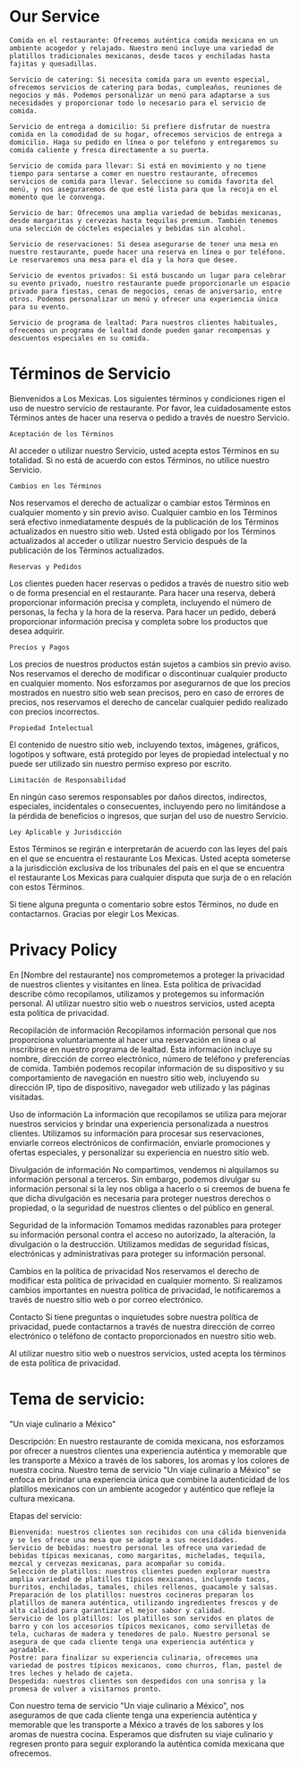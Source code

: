 # Our Service
    Comida en el restaurante: Ofrecemos auténtica comida mexicana en un ambiente acogedor y relajado. Nuestro menú incluye una variedad de platillos tradicionales mexicanos, desde tacos y enchiladas hasta fajitas y quesadillas.

    Servicio de catering: Si necesita comida para un evento especial, ofrecemos servicios de catering para bodas, cumpleaños, reuniones de negocios y más. Podemos personalizar un menú para adaptarse a sus necesidades y proporcionar todo lo necesario para el servicio de comida.

    Servicio de entrega a domicilio: Si prefiere disfrutar de nuestra comida en la comodidad de su hogar, ofrecemos servicios de entrega a domicilio. Haga su pedido en línea o por teléfono y entregaremos su comida caliente y fresca directamente a su puerta.

    Servicio de comida para llevar: Si está en movimiento y no tiene tiempo para sentarse a comer en nuestro restaurante, ofrecemos servicios de comida para llevar. Seleccione su comida favorita del menú, y nos aseguraremos de que esté lista para que la recoja en el momento que le convenga.

    Servicio de bar: Ofrecemos una amplia variedad de bebidas mexicanas, desde margaritas y cervezas hasta tequilas premium. También tenemos una selección de cócteles especiales y bebidas sin alcohol.

    Servicio de reservaciones: Si desea asegurarse de tener una mesa en nuestro restaurante, puede hacer una reserva en línea o por teléfono. Le reservaremos una mesa para el día y la hora que desee.

    Servicio de eventos privados: Si está buscando un lugar para celebrar su evento privado, nuestro restaurante puede proporcionarle un espacio privado para fiestas, cenas de negocios, cenas de aniversario, entre otros. Podemos personalizar un menú y ofrecer una experiencia única para su evento.

    Servicio de programa de lealtad: Para nuestros clientes habituales, ofrecemos un programa de lealtad donde pueden ganar recompensas y descuentos especiales en su comida.

# Términos de Servicio

Bienvenidos a Los Mexicas. Los siguientes términos y condiciones rigen el uso de nuestro servicio de restaurante. Por favor, lea cuidadosamente estos Términos antes de hacer una reserva o pedido a través de nuestro Servicio.

    Aceptación de los Términos

Al acceder o utilizar nuestro Servicio, usted acepta estos Términos en su totalidad. Si no está de acuerdo con estos Términos, no utilice nuestro Servicio.

    Cambios en los Términos

Nos reservamos el derecho de actualizar o cambiar estos Términos en cualquier momento y sin previo aviso. Cualquier cambio en los Términos será efectivo inmediatamente después de la publicación de los Términos actualizados en nuestro sitio web. Usted está obligado por los Términos actualizados al acceder o utilizar nuestro Servicio después de la publicación de los Términos actualizados.

    Reservas y Pedidos

Los clientes pueden hacer reservas o pedidos a través de nuestro sitio web o de forma presencial en el restaurante. Para hacer una reserva, deberá proporcionar información precisa y completa, incluyendo el número de personas, la fecha y la hora de la reserva. Para hacer un pedido, deberá proporcionar información precisa y completa sobre los productos que desea adquirir.

    Precios y Pagos

Los precios de nuestros productos están sujetos a cambios sin previo aviso. Nos reservamos el derecho de modificar o discontinuar cualquier producto en cualquier momento. Nos esforzamos por asegurarnos de que los precios mostrados en nuestro sitio web sean precisos, pero en caso de errores de precios, nos reservamos el derecho de cancelar cualquier pedido realizado con precios incorrectos.

    Propiedad Intelectual

El contenido de nuestro sitio web, incluyendo textos, imágenes, gráficos, logotipos y software, está protegido por leyes de propiedad intelectual y no puede ser utilizado sin nuestro permiso expreso por escrito.

    Limitación de Responsabilidad

En ningún caso seremos responsables por daños directos, indirectos, especiales, incidentales o consecuentes, incluyendo pero no limitándose a la pérdida de beneficios o ingresos, que surjan del uso de nuestro Servicio.

    Ley Aplicable y Jurisdicción

Estos Términos se regirán e interpretarán de acuerdo con las leyes del país en el que se encuentra el restaurante Los Mexicas. Usted acepta someterse a la jurisdicción exclusiva de los tribunales del país en el que se encuentra el restaurante Los Mexicas para cualquier disputa que surja de o en relación con estos Términos.

Si tiene alguna pregunta o comentario sobre estos Términos, no dude en contactarnos. Gracias por elegir Los Mexicas.

# Privacy Policy

En [Nombre del restaurante] nos comprometemos a proteger la privacidad de nuestros clientes y visitantes en línea. Esta política de privacidad describe cómo recopilamos, utilizamos y protegemos su información personal. Al utilizar nuestro sitio web o nuestros servicios, usted acepta esta política de privacidad.

Recopilación de información
Recopilamos información personal que nos proporciona voluntariamente al hacer una reservación en línea o al inscribirse en nuestro programa de lealtad. Esta información incluye su nombre, dirección de correo electrónico, número de teléfono y preferencias de comida. También podemos recopilar información de su dispositivo y su comportamiento de navegación en nuestro sitio web, incluyendo su dirección IP, tipo de dispositivo, navegador web utilizado y las páginas visitadas.

Uso de información
La información que recopilamos se utiliza para mejorar nuestros servicios y brindar una experiencia personalizada a nuestros clientes. Utilizamos su información para procesar sus reservaciones, enviarle correos electrónicos de confirmación, enviarle promociones y ofertas especiales, y personalizar su experiencia en nuestro sitio web.

Divulgación de información
No compartimos, vendemos ni alquilamos su información personal a terceros. Sin embargo, podemos divulgar su información personal si la ley nos obliga a hacerlo o si creemos de buena fe que dicha divulgación es necesaria para proteger nuestros derechos o propiedad, o la seguridad de nuestros clientes o del público en general.

Seguridad de la información
Tomamos medidas razonables para proteger su información personal contra el acceso no autorizado, la alteración, la divulgación o la destrucción. Utilizamos medidas de seguridad físicas, electrónicas y administrativas para proteger su información personal.

Cambios en la política de privacidad
Nos reservamos el derecho de modificar esta política de privacidad en cualquier momento. Si realizamos cambios importantes en nuestra política de privacidad, le notificaremos a través de nuestro sitio web o por correo electrónico.

Contacto
Si tiene preguntas o inquietudes sobre nuestra política de privacidad, puede contactarnos a través de nuestra dirección de correo electrónico o teléfono de contacto proporcionados en nuestro sitio web.

Al utilizar nuestro sitio web o nuestros servicios, usted acepta los términos de esta política de privacidad.

# Tema de servicio:
"Un viaje culinario a México"

Descripción:
En nuestro restaurante de comida mexicana, nos esforzamos por ofrecer a nuestros clientes una experiencia auténtica y memorable que les transporte a México a través de los sabores, los aromas y los colores de nuestra cocina. Nuestro tema de servicio "Un viaje culinario a México" se enfoca en brindar una experiencia única que combine la autenticidad de los platillos mexicanos con un ambiente acogedor y auténtico que refleje la cultura mexicana.

Etapas del servicio:

    Bienvenida: nuestros clientes son recibidos con una cálida bienvenida y se les ofrece una mesa que se adapte a sus necesidades.
    Servicio de bebidas: nuestro personal les ofrece una variedad de bebidas típicas mexicanas, como margaritas, micheladas, tequila, mezcal y cervezas mexicanas, para acompañar su comida.
    Selección de platillos: nuestros clientes pueden explorar nuestra amplia variedad de platillos típicos mexicanos, incluyendo tacos, burritos, enchiladas, tamales, chiles rellenos, guacamole y salsas.
    Preparación de los platillos: nuestros cocineros preparan los platillos de manera auténtica, utilizando ingredientes frescos y de alta calidad para garantizar el mejor sabor y calidad.
    Servicio de los platillos: los platillos son servidos en platos de barro y con los accesorios típicos mexicanos, como servilletas de tela, cucharas de madera y tenedores de palo. Nuestro personal se asegura de que cada cliente tenga una experiencia auténtica y agradable.
    Postre: para finalizar su experiencia culinaria, ofrecemos una variedad de postres típicos mexicanos, como churros, flan, pastel de tres leches y helado de cajeta.
    Despedida: nuestros clientes son despedidos con una sonrisa y la promesa de volver a visitarnos pronto.

Con nuestro tema de servicio "Un viaje culinario a México", nos aseguramos de que cada cliente tenga una experiencia auténtica y memorable que les transporte a México a través de los sabores y los aromas de nuestra cocina. Esperamos que disfruten su viaje culinario y regresen pronto para seguir explorando la auténtica comida mexicana que ofrecemos.